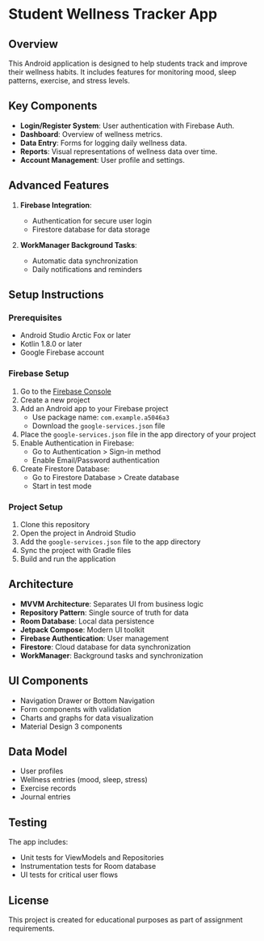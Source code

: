 # Student Wellness Tracker App

## Overview
This Android application is designed to help students track and improve their wellness habits. It includes features for monitoring mood, sleep patterns, exercise, and stress levels.

## Key Components
- **Login/Register System**: User authentication with Firebase Auth.
- **Dashboard**: Overview of wellness metrics.
- **Data Entry**: Forms for logging daily wellness data.
- **Reports**: Visual representations of wellness data over time.
- **Account Management**: User profile and settings.

## Advanced Features
1. **Firebase Integration**: 
   - Authentication for secure user login
   - Firestore database for data storage

2. **WorkManager Background Tasks**: 
   - Automatic data synchronization
   - Daily notifications and reminders

## Setup Instructions

### Prerequisites
- Android Studio Arctic Fox or later
- Kotlin 1.8.0 or later
- Google Firebase account

### Firebase Setup
1. Go to the [Firebase Console](https://console.firebase.google.com/)
2. Create a new project
3. Add an Android app to your Firebase project
   - Use package name: `com.example.a5046a3`
   - Download the `google-services.json` file
4. Place the `google-services.json` file in the app directory of your project
5. Enable Authentication in Firebase:
   - Go to Authentication > Sign-in method
   - Enable Email/Password authentication
6. Create Firestore Database:
   - Go to Firestore Database > Create database
   - Start in test mode

### Project Setup
1. Clone this repository
2. Open the project in Android Studio
3. Add the `google-services.json` file to the app directory
4. Sync the project with Gradle files
5. Build and run the application

## Architecture
- **MVVM Architecture**: Separates UI from business logic
- **Repository Pattern**: Single source of truth for data
- **Room Database**: Local data persistence
- **Jetpack Compose**: Modern UI toolkit
- **Firebase Authentication**: User management
- **Firestore**: Cloud database for data synchronization
- **WorkManager**: Background tasks and synchronization

## UI Components
- Navigation Drawer or Bottom Navigation
- Form components with validation
- Charts and graphs for data visualization
- Material Design 3 components

## Data Model
- User profiles
- Wellness entries (mood, sleep, stress)
- Exercise records
- Journal entries

## Testing
The app includes:
- Unit tests for ViewModels and Repositories
- Instrumentation tests for Room database
- UI tests for critical user flows

## License
This project is created for educational purposes as part of assignment requirements. 
